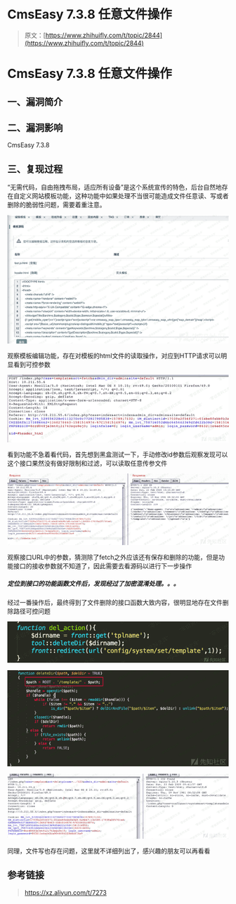 # CmsEasy 7.3.8 任意文件操作

> 原文：[https://www.zhihuifly.com/t/topic/2844](https://www.zhihuifly.com/t/topic/2844)

# CmsEasy 7.3.8 任意文件操作

## 一、漏洞简介

## 二、漏洞影响

CmsEasy 7.3.8

## 三、复现过程

“无需代码，自由拖拽布局，适应所有设备”是这个系统宣传的特色，后台自然地存在自定义网站模板功能，这种功能中如果处理不当很可能造成文件任意读、写或者删除的脆弱性问题，需要着重注意。

![image](img/705d8fb4c6bca92116be30ea16280e9d.png)

观察模板编辑功能，存在对模板的html文件的读取操作，对应到HTTP请求可以明显看到可控参数

![image](img/4377b1f701956dbadecbd575095ade8d.png)

看到功能不急着看代码，首先想到黑盒测试一下，手动修改id参数后观察发现可以这个接口果然没有做好限制和过滤，可以读取任意传参文件

![image](img/a901527d0541c02241548720dd098a82.png)

观察接口URL中的参数，猜测除了fetch之外应该还有保存和删除的功能，但是功能接口的接收参数就不知道了，因此需要去看源码以进行下一步操作

##### 定位到接口的功能函数文件后，发现经过了加密混淆处理。。。

经过一番操作后，最终得到了文件删除的接口函数大致内容，很明显地存在文件删除路径可控问题

![image](img/e436433c20c64d91f3443d097283da97.png)

![image](img/8a48cf6dcbf41795fd13e9b11ce90d63.png)

![image](img/cfee2ffbe982cd756b764992dc0acaa1.png)

同理，文件写也存在问题，这里就不详细列出了，感兴趣的朋友可以再看看

## 参考链接

> https://xz.aliyun.com/t/7273